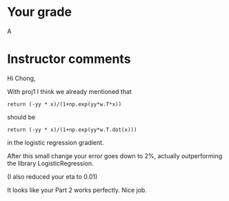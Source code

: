 # Your grade

A

# Instructor comments

Hi Chong,

With proj1 I think we already mentioned that 

    return (-yy * x)/(1+np.exp(yy*w.T*x))

should be

    return (-yy * x)/(1+np.exp(yy*w.T.dot(x)))

in the logistic regression gradient.

After this small change your error goes down to 2%, actually outperforming the library LogisticRegression.

(I also reduced your eta to 0.01)


It looks like your Part 2 works perfectly.  Nice job. 


 